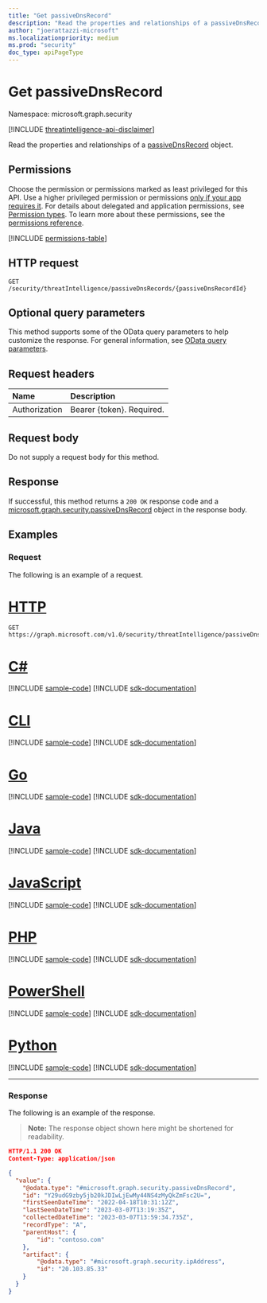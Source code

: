 ```yaml
---
title: "Get passiveDnsRecord"
description: "Read the properties and relationships of a passiveDnsRecord object."
author: "joerattazzi-microsoft"
ms.localizationpriority: medium
ms.prod: "security"
doc_type: apiPageType
---
```


# Get passiveDnsRecord

Namespace: microsoft.graph.security

[!INCLUDE [threatintelligence-api-disclaimer](../../includes/threatintelligence-api-disclaimer.md)]

Read the properties and relationships of a [passiveDnsRecord](../resources/security-passivednsrecord.md) object.

## Permissions

Choose the permission or permissions marked as least privileged for this API. Use a higher privileged permission or permissions [only if your app requires it](/graph/permissions-overview#best-practices-for-using-microsoft-graph-permissions). For details about delegated and application permissions, see [Permission types](/graph/permissions-overview#permission-types). To learn more about these permissions, see the [permissions reference](/graph/permissions-reference).

<!-- { "blockType": "permissions", "name": "security_passivednsrecord_get" } -->
[!INCLUDE [permissions-table](../includes/permissions/security-passivednsrecord-get-permissions.md)]

## HTTP request

<!-- {
  "blockType": "ignored"
}
-->

```http
GET /security/threatIntelligence/passiveDnsRecords/{passiveDnsRecordId}
```

## Optional query parameters

This method supports some of the OData query parameters to help customize the response. For general information, see [OData query parameters](/graph/query-parameters).

## Request headers

| Name          | Description               |
| :------------ | :------------------------ |
| Authorization | Bearer {token}. Required. |

## Request body

Do not supply a request body for this method.

## Response

If successful, this method returns a `200 OK` response code and a [microsoft.graph.security.passiveDnsRecord](../resources/security-passivednsrecord.md) object in the response body.

## Examples

### Request

The following is an example of a request.

# [HTTP](#tab/http)
<!-- {
  "blockType": "request",
  "name": "get_passivedns",
  "sampleKeys": ["Y29udG9zby5jb20kJDIwLjEwMy44NS4zMyQkZmFsc2U="]
}
-->

```msgraph-interactive
GET https://graph.microsoft.com/v1.0/security/threatIntelligence/passiveDnsRecords/Y29udG9zby5jb20kJDIwLjEwMy44NS4zMyQkZmFsc2U=
```

# [C#](#tab/csharp)
[!INCLUDE [sample-code](../includes/snippets/csharp/get-passivedns-csharp-snippets.md)]
[!INCLUDE [sdk-documentation](../includes/snippets/snippets-sdk-documentation-link.md)]

# [CLI](#tab/cli)
[!INCLUDE [sample-code](../includes/snippets/cli/get-passivedns-cli-snippets.md)]
[!INCLUDE [sdk-documentation](../includes/snippets/snippets-sdk-documentation-link.md)]

# [Go](#tab/go)
[!INCLUDE [sample-code](../includes/snippets/go/get-passivedns-go-snippets.md)]
[!INCLUDE [sdk-documentation](../includes/snippets/snippets-sdk-documentation-link.md)]

# [Java](#tab/java)
[!INCLUDE [sample-code](../includes/snippets/java/get-passivedns-java-snippets.md)]
[!INCLUDE [sdk-documentation](../includes/snippets/snippets-sdk-documentation-link.md)]

# [JavaScript](#tab/javascript)
[!INCLUDE [sample-code](../includes/snippets/javascript/get-passivedns-javascript-snippets.md)]
[!INCLUDE [sdk-documentation](../includes/snippets/snippets-sdk-documentation-link.md)]

# [PHP](#tab/php)
[!INCLUDE [sample-code](../includes/snippets/php/get-passivedns-php-snippets.md)]
[!INCLUDE [sdk-documentation](../includes/snippets/snippets-sdk-documentation-link.md)]

# [PowerShell](#tab/powershell)
[!INCLUDE [sample-code](../includes/snippets/powershell/get-passivedns-powershell-snippets.md)]
[!INCLUDE [sdk-documentation](../includes/snippets/snippets-sdk-documentation-link.md)]

# [Python](#tab/python)
[!INCLUDE [sample-code](../includes/snippets/python/get-passivedns-python-snippets.md)]
[!INCLUDE [sdk-documentation](../includes/snippets/snippets-sdk-documentation-link.md)]

---

### Response

The following is an example of the response.

> **Note:** The response object shown here might be shortened for readability.

<!-- {
  "blockType": "response",
  "truncated": true,
  "@odata.type": "microsoft.graph.security.passiveDnsRecord"
}
-->

```json
HTTP/1.1 200 OK
Content-Type: application/json

{
  "value": {
    "@odata.type": "#microsoft.graph.security.passiveDnsRecord",
    "id": "Y29udG9zby5jb20kJDIwLjEwMy44NS4zMyQkZmFsc2U=",
    "firstSeenDateTime": "2022-04-18T10:31:12Z",
    "lastSeenDateTime": "2023-03-07T13:19:35Z",
    "collectedDateTime": "2023-03-07T13:59:34.735Z",
    "recordType": "A",
    "parentHost": {
        "id": "contoso.com"
    },
    "artifact": {
        "@odata.type": "#microsoft.graph.security.ipAddress",
        "id": "20.103.85.33"
    }
  }
}
```
